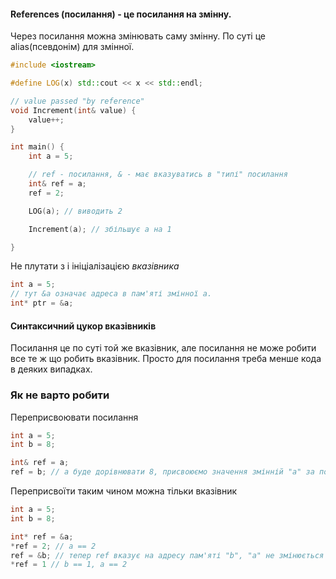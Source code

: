 #### References (посилання) - це посилання на змінну. 
Через посилання можна змінювать саму змінну. По суті це alias(псевдонім) для змінної.

```c++
#include <iostream>

#define LOG(x) std::cout << x << std::endl;

// value passed "by reference"
void Increment(int& value) {
    value++; 
}

int main() {
    int a = 5;

    // ref - посилання, & - має вказуватись в "типі" посилання
    int& ref = a;
    ref = 2;

    LOG(a); // виводить 2

    Increment(a); // збільшує a на 1

}

```

Не плутати з і ініціалізацією *вказівника*
```c++
int a = 5;
// тут &a означає адреса в пам'яті змінної a.
int* ptr = &a;
```

#### Синтаксичний цукор вказівників
Посилання це по суті той же вказівник, але посилання не може робити все те ж що робить вказівник. Просто для посилання треба менше кода в деяких випадках.

### Як не варто робити
Переприсвоювати посилання
```c++
int a = 5;
int b = 8;

int& ref = a;
ref = b; // a буде дорівнювати 8, присвоюємо значення змінній "a" за посиланням. "ref" це по суті те ж саме, що і "a", бо вказує на ту ж саму адресу в пам'яті
```
Переприсвоїти таким чином можна тільки вказівник
```c++
int a = 5;
int b = 8;

int* ref = &a;
*ref = 2; // a == 2
ref = &b; // тепер ref вказує на адресу пам'яті "b", "a" не змінюється
*ref = 1 // b == 1, a == 2